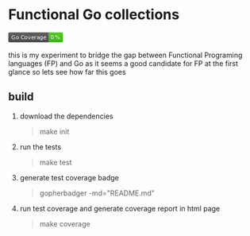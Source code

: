 # Functional Go collections
![](coverage_badge.png)

this is my experiment to bridge the gap between Functional Programing languages (FP) and Go as it seems a good candidate for FP at the first glance so lets see how far this goes

## build
1. download the dependencies
    >make init
    
2. run the tests
   >make test
                    
3. generate test coverage badge
   >gopherbadger -md="README.md"
                                   
4. run test coverage and generate coverage report in html page
    >make coverage
